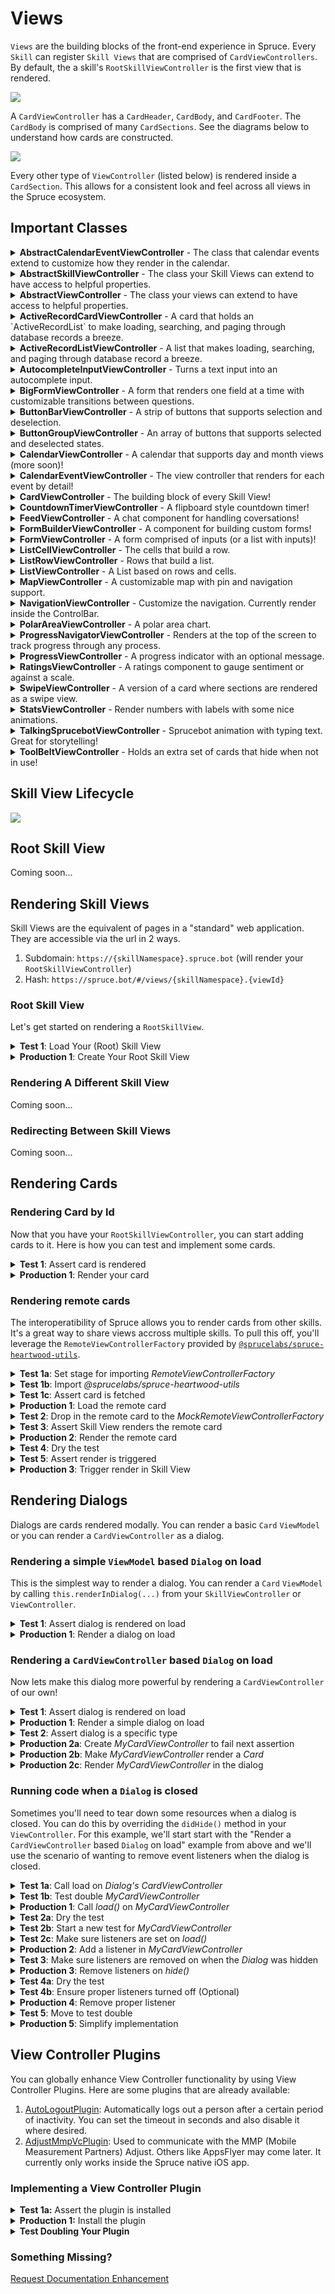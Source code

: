 # Views

`Views` are the building blocks of the front-end experience in Spruce. Every `Skill` can register `Skill Views` that are comprised of `CardViewControllers`. By default, the a skill's `RootSkillViewController` is the first view that is rendered. 

<img style="margin:0 auto; display:block;" src="../../assets/img/diagrams/skill_view_with_cards.png">

A `CardViewController` has a `CardHeader`, `CardBody`, and `CardFooter`. The `CardBody` is comprised of many `CardSections`. See the diagrams below to understand how cards are constructed.

<img style="margin:0 auto; display:block;" src="../../assets/img/diagrams/skill_view_and_card.png">

Every other type of `ViewController` (listed below) is rendered inside a `CardSection`. This allows for a consistent look and feel across all views in the Spruce ecosystem.

## Important Classes

<details>

<summary><strong>AbstractCalendarEventViewController</strong> - The class that calendar events extend to customize how they render in the calendar.</summary>

| Method                                            | Returns          | Description                                                                                                 |
|---------------------------------------------------|------------------|-------------------------------------------------------------------------------------------------------------|
| `CalendarEventViewController`                     | `Controller`     | A view controller for calendar events that extends `AbstractCalendarEventViewController` and implements `CalendarEventVc`. |

</details>

<details>

<summary><strong>AbstractSkillViewController</strong> - The class your Skill Views can extend to have access to helpful properties.</summary>

| Method                                        | Returns                | Description                                                                                             |
|-----------------------------------------------|------------------------|---------------------------------------------------------------------------------------------------------|
| `render()`                                    | `string`               | Renders the view and returns the string 'go-team'.                                                      |
| `BookSkillViewController` (constructor)       | `BookSkillViewController` | Initializes a new instance of `BookSkillViewController` by extending `AbstractSkillViewController`.      |

</details>

<details>

<summary><strong>AbstractViewController</strong> - The class your views can extend to have access to helpful properties.</summary>

| Method                                        | Returns                               | Description                                                                                             |
|-----------------------------------------------|---------------------------------------|---------------------------------------------------------------------------------------------------------|
| `CardViewController` (constructor)            | `CardViewController<V>`               | Initializes a new instance of `CardViewController` by extending `AbstractViewController<V>` and implementing `ViewController<V>`. |

</details>

<details>

<summary><strong>ActiveRecordCardViewController</strong> - A card that holds an `ActiveRecordList` to make loading, searching, and paging through database records a breeze.</summary>

[Storybook](https://storybook.spruce.bot/?path=/story/components-lists--active-record-list)

| Method                                        | Returns                                       | Description                                                                                             |
|-----------------------------------------------|-----------------------------------------------|---------------------------------------------------------------------------------------------------------|
| `activeRecordCard`                            | `ActiveRecordCardViewController`              | Provides the active record card view controller.                                                        |
| `'active-record-card'`                        | `ActiveRecordCardViewController`              | Maps the active record card route to the `ActiveRecordCardViewController`.                              |

</details>

<details>

<summary><strong>ActiveRecordListViewController</strong> - A list that makes loading, searching, and paging through database record a breeze.</summary>

[Storybook](https://storybook.spruce.bot/?path=/story/components-lists--active-record-list)

| Method                                        | Returns                                       | Description                                                                                             |
|-----------------------------------------------|-----------------------------------------------|---------------------------------------------------------------------------------------------------------|
| `activeRecordList`                            | `ActiveRecordListViewController`              | Provides the active record list view controller.                                                        |
| `'active-record-list'`                        | `ActiveRecordListViewController`              | Maps the active record list route to the `ActiveRecordListViewController`.                              |

</details>

<details>
<summary><strong>AutocompleteInputViewController</strong> - Turns a text input into an autocomplete input.</summary>

| Method                                        | Returns                                       | Description                                                                                             |
|-----------------------------------------------|-----------------------------------------------|---------------------------------------------------------------------------------------------------------|
| `autocompleteInput`                           | `AutocompleteInputViewController`             | Provides the autocomplete input view controller.                                                        |
| `'autocomplete-input'`                        | `AutocompleteInputViewController`             | Maps the autocomplete input route to the `AutocompleteInputViewController`.                             |

</details>

<details>
<summary><strong>BigFormViewController</strong> - A form that renders one field at a time with customizable transitions between questions.</summary>

[Storybook](https://storybook.spruce.bot/?path=/story/components-big-form--big-form).

| Method                                        | Returns                                | Description                                                                                             |
|-----------------------------------------------|----------------------------------------|---------------------------------------------------------------------------------------------------------|
| `bigForm`                                     | `BigFormViewController`                | Provides the big form view controller.                                                                  |
| `'big-form'`                                  | `BigFormViewController`                | Maps the big form route to the `BigFormViewController`.                                                 |

</details>

<details>
<summary><strong>ButtonBarViewController</strong> - A strip of buttons that supports selection and deselection.</summary>

[Storybook](https://storybook.spruce.bot/?path=/story/components-buttons--button-bar).

| Method                                        | Returns                                | Description                                                                                             |
|-----------------------------------------------|----------------------------------------|---------------------------------------------------------------------------------------------------------|
| `buttonBar`                                   | `ButtonBarViewController`              | Provides the button bar view controller.                                                                |
| `'button-bar'`                                | `ButtonBarViewController`              | Maps the button bar route to the `ButtonBarViewController`.                                             |

</details>

<details>
<summary><strong>ButtonGroupViewController</strong> - An array of buttons that supports selected and deselected states.</summary>

[Storybook](https://storybook.spruce.bot/?path=/story/components-buttons--single-select-group).

| Method                                        | Returns        | Description                                                                                             |
|-----------------------------------------------|----------------|---------------------------------------------------------------------------------------------------------|
| `buttons`                                     | `ButtonGroupButton[]` | Retrieves the array of button group buttons.                                                             |
| `selectedButtonIds`                           | `string[]`     | Retrieves the array of selected button IDs.                                                             |
| `selectionChangeHandler`                      | `SelectionChangeHandler` | Retrieves the selection change handler function, if any.                                                |
</details>

<details>
<summary><strong>CalendarViewController</strong> - A calendar that supports day and month views (more soon)!</summary>

[Storybook](https://storybook.spruce.bot/?path=/story/components-calendar--day-calendar).

| Method                                        | Returns                                    | Description                                                                                             |
|-----------------------------------------------|--------------------------------------------|---------------------------------------------------------------------------------------------------------|
| `model`                                       | `Omit<CalendarOptions, 'events'>`          | The calendar options model excluding the events property.                                               |
| `vcIdsByEventType`                            | `Record<string, string>`                   | A record mapping event types to view controller IDs.                                                    |
| `vcsById`                                     | `Record<string, CalendarEventViewController>` | A record mapping view controller IDs to their corresponding calendar event view controllers.            |
</details>

<details>
<summary><strong>CalendarEventViewController</strong> - The view controller that renders for each event by detail!</summary>

[Storybook](https://storybook.spruce.bot/?path=/story/components-calendar--day-calendar).

| Method                                        | Returns    | Description                                                                                             |
|-----------------------------------------------|------------|---------------------------------------------------------------------------------------------------------|
| `AbstractCalendarEventViewController` (constructor) | `AbstractCalendarEventViewController` | Initializes a new instance of `AbstractCalendarEventViewController` by extending `AbstractViewController<Event>` and implementing `CalendarEventVc`. |
</details>

<details>
<summary><strong>CardViewController</strong> - The building block of every Skill View!</summary>

[Storybook](https://storybook.spruce.bot/?path=/story/components-cards--cards).

| Method                                                      | Returns    | Description                                                                                             |
|-------------------------------------------------------------|------------|---------------------------------------------------------------------------------------------------------|
| `FeedbackCardViewController` (constructor)                  | `FeedbackCardViewController` | Initializes a new instance of `FeedbackCardViewController`.                                              |
| `FamilyMemberFormCardViewController` (constructor)          | `FamilyMemberFormCardViewController` | Initializes a new instance of `FamilyMemberFormCardViewController`.                                       |
| `'eightbitstories.feedback-card'`                           | `FeedbackCardViewController` | Maps the feedback card route to the `FeedbackCardViewController`.                                         |
| `'eightbitstories.family-member-form-card'`                 | `FamilyMemberFormCardViewController` | Maps the family member form card route to the `FamilyMemberFormCardViewController`.                       |
| `'eightbitstories.feedback-card'` (ConstructorParameters)   | `ConstructorParameters<typeof FeedbackCardViewController>[0]` | Provides the constructor parameters for `FeedbackCardViewController`.                                      |
| `'eightbitstories.family-member-form-card'` (ConstructorParameters) | `ConstructorParameters<typeof FamilyMemberFormCardViewController>[0]` | Provides the constructor parameters for `FamilyMemberFormCardViewController`.                               |

</details>

<details>
<summary><strong>CountdownTimerViewController</strong> - A flipboard style countdown timer!</summary>

[Storybook](https://storybook.spruce.bot/?path=/story/components--countdown).

| Method                                                        | Returns                                | Description                                                                                             |
|---------------------------------------------------------------|----------------------------------------|---------------------------------------------------------------------------------------------------------|
| `CountdownTimerViewController` (constructor)                  | `CountdownTimerViewController`         | Initializes a new instance of `CountdownTimerViewController`.                                           |
| `CountdownTimerViewControllerOptions`                         | `CountdownTimerViewControllerOptions`  | Options for configuring a `CountdownTimerViewController`.                                               |
| `navigation`                                                  | `NavigationViewController`             | Provides the navigation view controller.                                                                |
| `'countdown-timer'`                                           | `CountdownTimerViewController`         | Maps the countdown timer route to the `CountdownTimerViewController`.                                    |
| `'progress-navigator'`                                        | `ProgressNavigatorViewController`      | Maps the progress navigator route to the `ProgressNavigatorViewController`.                              |

</details>

<details>
<summary><strong>FeedViewController</strong> - A chat component for handling coversations!</summary>

[Storybook](https://storybook.spruce.bot/?path=/story/components-the-feed--the-feed).

| Method                                                  | Returns                                | Description                                                                                             |
|---------------------------------------------------------|----------------------------------------|---------------------------------------------------------------------------------------------------------|
| `FeedViewController` (constructor)                      | `FeedViewController`                   | Initializes a new instance of `FeedViewController`.                                                     |
| `FeedViewControllerOptions`                             | `FeedViewControllerOptions`            | Options for configuring a `FeedViewController`.                                                         |
| `map`                                                   | `MapViewController`                    | Provides the map view controller.                                                                       |
| `feed`                                                  | `FeedViewController`                   | Provides the feed view controller.                                                                      |
| `navigation`                                            | `NavigationViewController`             | Provides the navigation view controller.                                                                |

</details>

<details>
<summary><strong>FormBuilderViewController</strong> - A component for building custom forms!</summary>

[Storybook](https://storybook.spruce.bot/?path=/story/components-form-builder--form-builder).
</details>

<details>
<summary><strong>FormViewController</strong> - A form comprised of inputs (or a list with inputs)!</summary>

[Storybook](https://storybook.spruce.bot/?path=/story/components-form--all-field-types).
</details>

<details>
<summary><strong>ListCellViewController</strong> - The cells that build a row.</summary>

[Storybook](https://storybook.spruce.bot/?path=/story/components-lists--with-controller).

| Method                                        | Returns                       | Description                                                                                             |
|-----------------------------------------------|-------------------------------|---------------------------------------------------------------------------------------------------------|
| `CellVc(index: number)`                       | `ListCellViewController`      | Retrieves the list cell view controller at the specified index.                                         |
| `assert.isTrue(value: boolean)`               | `void`                        | Asserts that the provided value is true.                                                                |

</details>

<details>
<summary><strong>ListRowViewController</strong> - Rows that build a list.</summary>

[Storybook](https://storybook.spruce.bot/?path=/story/components-lists--with-controller).

| Method                                                  | Returns                                | Description                                                                                             |
|---------------------------------------------------------|----------------------------------------|---------------------------------------------------------------------------------------------------------|
| `rowVc`                                                 | `ListRowViewController`                | The list row view controller instance associated with the cell input key down event.                    |
| `key`                                                   | `KeyboardKey`                          | The keyboard key that was pressed during the cell input key down event.                                 |

</details>

<details>
<summary><strong>ListViewController</strong> - A List based on rows and cells.</summary>

[Storybook](https://storybook.spruce.bot/?path=/story/components-lists--with-controller).

| Method                                                  | Returns                                | Description                                                                                             |
|---------------------------------------------------------|----------------------------------------|---------------------------------------------------------------------------------------------------------|
| `'form-builder-card'`                                   | `FormBuilderCardViewController`        | Maps the form builder card route to the `FormBuilderCardViewController`.                                 |
| `list`                                                  | `ListViewController`                   | Provides the list view controller.                                                                      |
| `toolBelt`                                              | `ToolBeltViewController`               | Provides the tool belt view controller.                                                                 |

</details>

<details>
<summary><strong>MapViewController</strong> - A customizable map with pin and navigation support.</summary>

[Storybook](https://storybook.spruce.bot/?path=/story/components-lists--with-controller).

| Method                                                  | Returns                                | Description                                                                                             |
|---------------------------------------------------------|----------------------------------------|---------------------------------------------------------------------------------------------------------|
| `MapViewController` (constructor)                       | `MapViewController`                    | Initializes a new instance of `MapViewController`.                                                      |
| `MapViewControllerOptions`                              | `MapViewControllerOptions`             | Options for configuring a `MapViewController`.                                                          |
| `LoginViewController` (constructor)                     | `LoginViewController`                  | Initializes a new instance of `LoginViewController`.                                                    |

</details>

<details>
<summary><strong>NavigationViewController</strong> - Customize the navigation. Currently render inside the ControlBar.</summary>

[Storybook](https://storybook.spruce.bot/?path=/story/components-nav--control-bar).

| Method                                                  | Returns                                | Description                                                                                             |
|---------------------------------------------------------|----------------------------------------|---------------------------------------------------------------------------------------------------------|
| `feed`                                                  | `FeedViewController`                   | Provides the feed view controller.                                                                      |
| `navigation`                                            | `NavigationViewController`             | Provides the navigation view controller.                                                                |
| `'countdown-timer'`                                     | `CountdownTimerViewController`         | Maps the countdown timer route to the `CountdownTimerViewController`.                                    |

</details>

<details>
<summary><strong>PolarAreaViewController</strong> - A polar area chart.</summary>

[Storybook](https://storybook.spruce.bot/?path=/story/components-reporting--polar-area).

| Method                                        | Returns                        | Description                                                                                             |
|-----------------------------------------------|--------------------------------|---------------------------------------------------------------------------------------------------------|
| `model`                                       | `PolarArea`                    | Retrieves the model for the Polar Area view controller.                                                 |
| `PolarAreaViewController` (constructor)       | `PolarAreaViewController`      | Initializes a new instance of `PolarAreaViewController` by extending `AbstractViewController<PolarArea>`. |

</details>

<details>
<summary><strong>ProgressNavigatorViewController</strong> - Renders at the top of the screen to track progress through any process.</summary>

[Storybook](https://storybook.spruce.bot/?path=/story/components--progress-navigation).

| Method                                                  | Returns                                | Description                                                                                             |
|---------------------------------------------------------|----------------------------------------|---------------------------------------------------------------------------------------------------------|
| `progressNavigator`                                     | `ProgressNavigatorViewController`      | Provides the progress navigator view controller.                                                        |
| `WithProgressSkillView` (constructor)                   | `WithProgressSkillView`                | Initializes a new instance of `WithProgressSkillView` with the provided view controller options.        |

</details>

<details>
<summary><strong>ProgressViewController</strong> - A progress indicator with an optional message.</summary>

[Storybook](https://storybook.spruce.bot/?path=/story/components-reporting--progress-as-grid-in-big-left).

| Method                                        | Returns                                | Description                                                                                             |
|-----------------------------------------------|----------------------------------------|---------------------------------------------------------------------------------------------------------|
| `stats`                                       | `StatsViewController`                  | Provides the stats view controller.                                                                     |
| `progress`                                    | `ProgressViewController`               | Provides the progress view controller.                                                                  |
| `ratings`                                     | `RatingsViewController`                | Provides the ratings view controller.                                                                   |

</details>

<details>
<summary><strong>RatingsViewController</strong> - A ratings component to gauge sentiment or against a scale.</summary>

[Storybook](https://storybook.spruce.bot/?path=/story/components-form--customizable-ratings).

| Method                                        | Returns                                | Description                                                                                             |
|-----------------------------------------------|----------------------------------------|---------------------------------------------------------------------------------------------------------|
| `RatingsInputComponentIcon`                   | `RatingsInputComponentIcon`            | Retrieves the icon component used in the ratings input.                                                 |
| `RatingsViewControllerOptions`                | `RatingsViewControllerOptions`         | Options for configuring a `RatingsViewController`.                                                      |
| `ControllingARatingsViewTest` (constructor)   | `ControllingARatingsViewTest`          | Initializes a new instance of `ControllingARatingsViewTest` by extending `AbstractViewControllerTest`.   |
| `vc`                                          | `RatingsViewController`                | The static instance of `RatingsViewController` used in the test.                                        |

</details>

<details>
<summary><strong>SwipeViewController</strong> - A version of a card where sections are rendered as a swipe view.</summary>

[Storybook](https://storybook.spruce.bot/?path=/story/components-swipe--swipe).

| Method                                                  | Returns                        | Description                                                                                             |
|---------------------------------------------------------|--------------------------------|---------------------------------------------------------------------------------------------------------|
| `Vc(options: SwipeViewControllerOptions)`               | `SwipeCardViewController`      | Creates and returns a new instance of `SwipeCardViewController` with the provided options.              |

</details>

<details>
<summary><strong>StatsViewController</strong> - Render numbers with labels with some nice animations.</summary>

[Storybook](https://storybook.spruce.bot/?path=/story/components-swipe--swipe).

| Method                                        | Returns                                | Description                                                                                             |
|-----------------------------------------------|----------------------------------------|---------------------------------------------------------------------------------------------------------|
| `'active-record-list'`                        | `ActiveRecordListViewController`       | Maps the active record list route to the `ActiveRecordListViewController`.                              |
| `stats`                                       | `StatsViewController`                  | Provides the stats view controller.                                                                     |
| `progress`                                    | `ProgressViewController`               | Provides the progress view controller.                                                                  |

</details>

<details>
<summary><strong>TalkingSprucebotViewController</strong> - Sprucebot animation with typing text. Great for storytelling!</summary>

[Storybook](https://storybook.spruce.bot/?path=/story/components-talking-sprucebot--talking-sprucebot).

| Method                                        | Returns                                | Description                                                                                             |
|-----------------------------------------------|----------------------------------------|---------------------------------------------------------------------------------------------------------|
| `talkingSprucebot`                            | `TalkingSprucebotViewController`       | Provides the talking Sprucebot view controller.                                                         |
| `'talking-sprucebot'`                         | `TalkingSprucebotViewController`       | Maps the talking Sprucebot route to the `TalkingSprucebotViewController`.                               |

</details>

<details>
<summary><strong>ToolBeltViewController</strong> - Holds an extra set of cards that hide when not in use!</summary>

[Storybook](https://storybook.spruce.bot/?path=/story/components-tool-belt-tool-belt--tool-belt).

| Method                                        | Returns                                | Description                                                                                             |
|-----------------------------------------------|----------------------------------------|---------------------------------------------------------------------------------------------------------|
| `list`                                        | `ListViewController`                   | Provides the list view controller.                                                                      |
| `toolBelt`                                    | `ToolBeltViewController`               | Provides the tool belt view controller.                                                                 |

</details>

## Skill View Lifecycle

<img src="../../assets/img/diagrams/skill_view_lifecycle.png">

## Root Skill View

Coming soon...

## Rendering Skill Views

Skill Views are the equivalent of pages in a "standard" web application. They are accessible via the url in 2 ways.

1. Subdomain: `https://{skillNamespace}.spruce.bot` (will render your `RootSkillViewController`)
2. Hash: `https://spruce.bot/#/views/{skillNamespace}.{viewId}`

### Root Skill View

Let's get started on rendering a `RootSkillView`.

<details>
<summary><strong>Test 1</strong>: Load Your (Root) Skill View</summary>

We'll start with the `RootSkillViewController`. All you have to do to start is try and load your Skill View and the test will fail.

```ts
import {
    AbstractSpruceFixtureTest
} from '@sprucelabs/spruce-test-fixtures'

export default class RootSkillViewTest extends AbstractSpruceFixtureTest {
    @test()
    protected static async canLoadRootSkillView() {
        this.views.Controller('eightbitstories.root', {}),
    }
}
```

</details>

<details>
<summary><strong>Production 1</strong>: Create Your Root Skill View</summary>

This part is pretty easy! Run this following command and follow the instructions!

```shell
spruce create.view
```

</details>

### Rendering A Different Skill View

Coming soon...

### Redirecting Between Skill Views

Coming soon...

## Rendering Cards


### Rendering Card by Id

Now that you have your `RootSkillViewController`, you can start adding cards to it. Here is how you can test and implement some cards.

<details>
<summary><strong>Test 1</strong>: Assert card is rendered</summary>

```ts
import { AbstractSpruceFixtureTest } from '@sprucelabs/spruce-test-fixtures'
import { vcAssert } from '@sprucelabs/heartwood-view-controllers'   

export default class RootSkillViewTest extends AbstractSpruceFixtureTest {
    @test()
    protected static async rendersExpectedCard() {
        const vc = this.views.Controller('eightbitstories.root', {})
        vcAssert.assertSkillViewRendersCard(vc, 'my-card')
    }
}
```

</details>

<details>
<summary><strong>Production 1</strong>: Render your card</summary>

Coming soon...

</details>

### Rendering remote cards

The interoperatibility of Spruce allows you to render cards from other skills. It's a great way to share views accross multiple skills. To pull this off, you'll leverage the `RemoteViewControllerFactory` provided by [`@sprucelabs/spruce-heartwood-utils`](https://www.npmjs.com/package/@sprucelabs/spruce-heartwood-utils).

<details>
<summary><strong>Test 1a</strong>: Set stage for importing <em>RemoteViewControllerFactory</em></summary>

For this first test, we're going to drop in the `MockRemoteViewControllerFactory` test double to get ready to make some assertions.

```ts
import { AbstractSpruceFixtureTest } from '@sprucelabs/spruce-test-fixtures'
import { vcAssert } from '@sprucelabs/heartwood-view-controllers'   

export default class RenderingARemoteCard extends AbstractSpruceFixtureTest {
    @test()
    protected static async loadsRemoteCard() {
        RemoteViewControllerFactoryImpl.Class = MockRemoteViewControllerFactory
    }
}
```
</details>

<details>
<summary><strong>Test 1b</strong>: Import <em>@sprucelabs/spruce-heartwood-utils</em></summary>

You should get 2 errors, one for each class you need to import. Lets start by adding the correct dependency using `yarn`.

```bash
yarn add @sprucelabs/spruce-heartwood-utils
```

Now that this is done, you can import the classes you need and the tests will pass.

```ts
import { AbstractSpruceFixtureTest } from '@sprucelabs/spruce-test-fixtures'
import { vcAssert } from '@sprucelabs/heartwood-view-controllers'   
import { RemoteViewControllerFactoryImpl, MockRemoteViewControllerFactory } from '@sprucelabs/spruce-heartwood-utils'

export default class RenderingARemoteCard extends AbstractSpruceFixtureTest {
    @test()
    protected static async loadsRemoteCard() {
        RemoteViewControllerFactoryImpl.Class = MockRemoteViewControllerFactory
    }
}
```

</details>

<details>
<summary><strong>Test 1c</strong>: Assert card is fetched</summary>

Now I'm going to execute the operation (in this case `this.views.load(...)`) where I expect the remote card to be fetched. Then I'll assert that it was fetched by accessing the `MockRemoteViewControllerFactory` instance.

```ts
import { AbstractSpruceFixtureTest } from '@sprucelabs/spruce-test-fixtures'
import { vcAssert } from '@sprucelabs/heartwood-view-controllers'   
import { RemoteViewControllerFactoryImpl, MockRemoteViewControllerFactory } from '@sprucelabs/spruce-heartwood-utils'

export default class RenderingARemoteCard extends AbstractSpruceFixtureTest {
    @test()
    protected static async loadsRemoteCard() {
        RemoteViewControllerFactoryImpl.Class = MockRemoteViewControllerFactory


        const vc = this.views.Controller('eightbitstories.root', {})
        await this.views.load(vc)

        MockRemoteViewControllerFactory.getInstance().assertFetchedRemoteController('other-skill.my-card')

    }
}
```

</details>

<details>
<summary><strong>Production 1</strong>: Load the remote card</summary>

The first step in production is to load the remote card. I won't be actually rendering it yet, that'll be a different test!

```ts
import { AbstractSkillViewController } from '@sprucelabs/heartwood-view-controllers'

class RootSkillViewController extends AbstractSkillViewController {
    public static id = 'root'

    public async load() {
        const remote = RemoteViewControllerFactoryImpl.Factory({
            connectToApi: this.connectToApi,
            vcFactory: this.getVcFactory()
        })

        await remote.RemoteController('other-skill.my-card', {})
    }

     public render() {
        return {}
    }
}
```

</details>

<details>
<summary><strong>Test 2</strong>: Drop in the remote card to the <em>MockRemoteViewControllerFactory</em></summary>

You should now be getting an error something like "Couldn't find a view controller called "other-skill.my-card"." I'm gonna drop in a `CardViewController` into the `MockRemoteViewControllerFactory` to make that error go away.

```ts
import { AbstractSpruceFixtureTest } from '@sprucelabs/spruce-test-fixtures'
import { vcAssert, CardViewControllerImpl } from '@sprucelabs/heartwood-view-controllers'   
import { RemoteViewControllerFactoryImpl, MockRemoteViewControllerFactory } from '@sprucelabs/spruce-heartwood-utils'

export default class RenderingARemoteCard extends AbstractSpruceFixtureTest {
    @test()
    protected static async loadsRemoteCard() {
        RemoteViewControllerFactoryImpl.Class = MockRemoteViewControllerFactory

        MockRemoteViewControllerFactory.dropInRemoteController(
            'forms.remote-form-card',
            CardViewControllerImpl
        )

        const vc = this.views.Controller('eightbitstories.root', {})
        await this.views.load(vc)

        MockRemoteViewControllerFactory.getInstance().assertFetchedRemoteController('other-skill.my-card')

    }
}
```

> **Note**: I dropped in a `CardViewControllerImpl` to keep the example simple, but you will probably want to drop in a test double to make more assertions later.

</details>

<details>
<summary><strong>Test 3</strong>: Assert Skill View renders the remote card</summary>

```ts
import { AbstractSpruceFixtureTest } from '@sprucelabs/spruce-test-fixtures'
import { vcAssert, CardViewControllerImpl } from '@sprucelabs/heartwood-view-controllers'   
import { RemoteViewControllerFactoryImpl, MockRemoteViewControllerFactory } from '@sprucelabs/spruce-heartwood-utils'

export default class RenderingARemoteCard extends AbstractSpruceFixtureTest {
    @test()
    protected static async loadsRemoteCard() {
        RemoteViewControllerFactoryImpl.Class = MockRemoteViewControllerFactory

        MockRemoteViewControllerFactory.dropInRemoteController(
            'forms.remote-form-card',
            CardViewControllerImpl
        )

        const vc = this.views.Controller('eightbitstories.root', {})
        await this.views.load(vc)

        MockRemoteViewControllerFactory.getInstance().assertFetchedRemoteController('other-skill.my-card')

    }

    @test()
    protected static async rendersRemoteCard() {
        RemoteViewControllerFactoryImpl.Class = MockRemoteViewControllerFactory

        MockRemoteViewControllerFactory.dropInRemoteController(
            'forms.remote-form-card',
            CardViewControllerImpl
        )

        const vc = this.views.Controller('eightbitstories.root', {})

        await this.views.load(vc)

        MockRemoteViewControllerFactory.getInstance().assertSkillViewRendersRemoteCard(vc, 'other-skill.my-card')
    }
}
```

</details>

<details>
<summary><strong>Production 2</strong>: Render the remote card</summary>

```ts
import { AbstractSkillViewController } from '@sprucelabs/heartwood-view-controllers'

class RootSkillViewController extends AbstractSkillViewController {
    public static id = 'root'

    private remoteCardVc?: CardViewController

    public async load() {
        const remote = RemoteViewControllerFactoryImpl.Factory({
            connectToApi: this.connectToApi,
            vcFactory: this.getVcFactory()
        })

        this.remoteCardVc = await remote.RemoteController('other-skill.my-card', {})
    }

    public render() {
        if (!this.remoteCardVc) {
            return {}
        }

        return {
            layouts: [
                {
                    cards: [
                        this.remoteCardVc.render()
                    ]
                }
            ]
        }
    }
}
```

> **Note**: In order to get types to pass, I had to optionally return early from `render()`. Because `render()` is called before `load()`, I had to make sure that `this.remoteCardVc` was optional and that I returned an empty object if it was not set. You can return anything you want before load.

</details>

<details>
<summary><strong>Test 4</strong>: Dry the test</summary>

```ts
import { AbstractSpruceFixtureTest } from '@sprucelabs/spruce-test-fixtures'
import { vcAssert, CardViewControllerImpl } from '@sprucelabs/heartwood-view-controllers'   
import { RemoteViewControllerFactoryImpl, MockRemoteViewControllerFactory } from '@sprucelabs/spruce-heartwood-utils'

export default class RenderingARemoteCard extends AbstractSpruceFixtureTest {
    private static vc: RootSkillViewController

    protected static async beforeEach() {
        await super.beforeEach()

        RemoteViewControllerFactoryImpl.Class = MockRemoteViewControllerFactory
        MockRemoteViewControllerFactory.dropInRemoteController(
            'forms.remote-form-card',
            CardViewControllerImpl
        )
        this.vc = this.views.Controller('eightbitstories.root', {})
    }

    @test()
    protected static async loadsRemoteCard() {
        await this.load()
        this.mockFactory.assertFetchedRemoteController('other-skill.my-card')
    }

    @test()
    protected static async rendersRemoteCard() {
        await this.load()
        this.mockFactory.assertSkillViewRendersRemoteCard(vc, 'other-skill.my-card')
    }

    public static async load() {
        await this.views.load(vc)
    }

    public static get mockFactory() {
        return MockRemoteViewControllerFactory.getInstance()
    }
}
```

</details>

<details>
<summary><strong>Test 5</strong>: Assert render is triggered</summary>

Simply setting the remote card to `this.remoteCardVc` will not cause the card to be rendered. You need to manually trigger a render on your `SkillViewController`.

```ts
import { AbstractSpruceFixtureTest } from '@sprucelabs/spruce-test-fixtures'
import { vcAssert, CardViewControllerImpl } from '@sprucelabs/heartwood-view-controllers'   
import { RemoteViewControllerFactoryImpl, MockRemoteViewControllerFactory } from '@sprucelabs/spruce-heartwood-utils'

export default class RenderingARemoteCard extends AbstractSpruceFixtureTest {
    private static vc: RootSkillViewController

    protected static async beforeEach() {
        await super.beforeEach()

        RemoteViewControllerFactoryImpl.Class = MockRemoteViewControllerFactory
        MockRemoteViewControllerFactory.dropInRemoteController(
            'forms.remote-form-card',
            CardViewControllerImpl
        )
        this.vc = this.views.Controller('eightbitstories.root', {})
    }

    @test()
    protected static async loadsRemoteCard() {
        await this.load()
        this.mockFactory.assertFetchedRemoteController('other-skill.my-card')
    }

    @test()
    protected static async rendersRemoteCard() {
        await this.load()
        this.mockFactory.assertSkillViewRendersRemoteCard(vc, 'other-skill.my-card')
    }

    @test()
    protected static async triggersRender() {
        await this.load()
        vcAssert.assertTriggerRenderCount(this.vc, 1)
    }

    public static async load() {
        await this.views.load(vc)
    }

    public static get mockFactory() {
        return MockRemoteViewControllerFactory.getInstance()
    }
}
```

</details>

<details>
<summary><strong>Production 3</strong>: Trigger render in Skill View</summary>

```ts
import { AbstractSkillViewController } from '@sprucelabs/heartwood-view-controllers'

class RootSkillViewController extends AbstractSkillViewController {
    public static id = 'root'

    private remoteCardVc?: CardViewController

    public async load() {
        const remote = RemoteViewControllerFactoryImpl.Factory({
            connectToApi: this.connectToApi,
            vcFactory: this.getVcFactory()
        })

        this.remoteCardVc = await remote.RemoteController('other-skill.my-card', {})
        this.triggerRender()
    }

    public render() {
        if (!this.remoteCardVc) {
            return {}
        }

        return {
            layouts: [
                {
                    cards: [
                        this.remoteCardVc.render()
                    ]
                }
            ]
        }
    }
}
```

</details>

## Rendering Dialogs

Dialogs are cards rendered modally. You can render a basic `Card` `ViewModel` or you can render a `CardViewController` as a dialog.

### Rendering a simple `ViewModel` based `Dialog` on load

This is the simplest way to render a dialog. You can render a `Card` `ViewModel` by calling `this.renderInDialog(...)` from your `SkillViewController` or `ViewController`.

<details>
<summary><strong>Test 1</strong>: Assert dialog is rendered on load</summary>

For this example, we'll keep the dialog simple and render a `Card` `ViewModel` in the `RootSkillViewController`'s `load()` `Lifecycle` method.

```ts
import { AbstractSpruceFixtureTest } from '@sprucelabs/spruce-test-fixtures'
import { vcAssert } from '@sprucelabs/heartwood-view-controllers'   

export default class RenderingADialogTest extends AbstractSpruceFixtureTest {
    @test()
    protected static async rendersAlertOnLoad() {
        const vc = this.views.Controller('eightbitstories.root', {})
        await vcAssert.assertRendersDialog(vc, () => this.views.load(vc))
    }
}
```

</details>

<details>
<summary><strong>Production 1</strong>: Render a dialog on load</summary>

```ts
import { AbstractSkillViewController } from '@sprucelabs/heartwood-view-controllers'

class RootSkillView extends AbstractSkillViewController {
    public async load() {
        this.renderInDialog({
            header: {
                title: 'Hello, World!',
            },
        })
    }
}
```

</details>



### Rendering a `CardViewController` based `Dialog` on load

Now lets make this dialog more powerful by rendering a `CardViewController` of our own!

<details>
<summary><strong>Test 1</strong>: Assert dialog is rendered on load</summary>

This first test is very simple, just making sure a dialog is rendered.

```ts
import { AbstractSpruceFixtureTest } from '@sprucelabs/spruce-test-fixtures'
import { vcAssert, vcPluginAssert } from '@sprucelabs/heartwood-view-controllers'

export default class RenderingADialogTest extends AbstractSpruceFixtureTest {
    @test()
    protected static async rendersAlertOnLoad() {
        const vc = this.views.Controller('eightbitstories.root', {})
        await vcAssert.assertRendersDialog(vc, () => this.views.load(vc))
    }
}
```
</details>

<details>
<summary><strong>Production 1</strong>: Render a simple dialog on load</summary>

```ts
import { AbstractSkillViewController } from '@sprucelabs/heartwood-view-controllers'

class RootSkillViewController extends AbstractSkillViewController {
    public static id = 'root'

    public async load() {
        this.renderInDialog({})
    }

    public render() {
        return {}
    }
}
```
</details>

<details>
<summary><strong>Test 2</strong>: Assert dialog is a specific type</summary>

```ts
import { AbstractSpruceFixtureTest } from '@sprucelabs/spruce-test-fixtures'
import { vcAssert, vcPluginAssert } from '@sprucelabs/heartwood-view-controllers'

export default class RenderingADialogTest extends AbstractSpruceFixtureTest {

    @test()
    protected static async rendersAlertOnLoad() {
        const vc = this.views.Controller('eightbitstories.root', {})
        const dlgVc = await vcAssert.assertRendersDialog(vc, () => this.views.load(vc))
        vcAssert.assertRendersAsInstanceOf(dlgVc, MyCardViewController)
    }

}
```
You're going to get a failure here because `MyCardViewController` doesn't exist yet. Let's create it!

</details>

<details>
<summary><strong>Production 2a</strong>: Create <em>MyCardViewController</em> to fail next assertion</summary>

When you are creating your `View`, make sure to base it on a `Card`.

```bash
spruce create.view
```

Call it `My Card` (or whatever you want). 

> **Note**: Don't add `ViewController` to the end of the name of `ViewControllers`. That'll be added for you.

> **Note**: It is helpful to add the name of the `ViewModel` being rendered. Examples: If you render a `Card`, end your name in `Card`. If you render a `Form`, end your name in `Form`.

> **Note**: Don't add `Dialog` to name of your `ViewController`. Because a `CardViewController` can be rendered in a dialog or in a `SkillView`, it is better to keep the name free from where it is rendered.

</details>

<details>
<summary><strong>Production 2b</strong>: Make <em>MyCardViewController</em> render a <em>Card</em></summary>

It is much better to use composition over inheritance. This is how you can make `MyCardViewController` render a `CardViewController`.

```ts
import { 
    CardViewController, 
    AbstractViewController, 
    Card 
} from '@sprucelabs/heartwood-view-controllers'

export default class MyCardViewController extends AbstractViewController<Card> {

    public static id = 'my-card'
    private cardVc: CardViewController

    public constructor(options: ViewControllerOptions) {
        super(options)
        this.cardVc = this.Controller('card', {
            header: {
                title: 'Hello, World!',
            },
        })
    }

    public render(): CardViewController {
        return this.cardVc.render()
    }
}

```
</details>

<details>
<summary><strong>Production 2c</strong>: Render <em>MyCardViewController</em> in the dialog</summary>

Back inside your `RootSkillViewController`, you can render `MyCardViewController` directly to .

```ts
import { AbstractSkillViewController } from '@sprucelabs/heartwood-view-controllers'

class RootSkillViewController extends AbstractSkillViewController {
    public static id = 'root'

    public async load() {
        const myCardVc = this.Controller('eightbitstories.my-card', {})
        this.renderInDialog(myCardVc.render())
    }

     public render() {
        return {}
    }
}
```
</details>

### Running code when a `Dialog` is closed

Sometimes you'll need to tear down some resources when a dialog is closed. You can do this by overriding the `didHide()` method in your `ViewController`. For this example, we'll start start with the "Render a `CardViewController` based `Dialog` on load" example from above and we'll use the scenario of wanting to remove event listeners when the dialog is closed. 

<details>
<summary><strong>Test 1a</strong>: Call load on <em>Dialog's</em> <em>CardViewController</em></summary>

We have to start by checking if the `load` method is called on the `MyViewController` when the dialog is rendered.

> **Note**: We are starting with the "Test 2" from above and adding the `callsLoadOnMyCardAfterShowingAsDialog` test.

```ts
import { AbstractSpruceFixtureTest } from '@sprucelabs/spruce-test-fixtures'
import MyCardViewController from '../../viewControllers/MyCardViewController'
import { vcAssert } from '@sprucelabs/heartwood-view-controllers'

export default class RenderingADialogTest extends AbstractSpruceFixtureTest {

    @test()
    protected static async rendersAlertOnLoad() {
        const vc = this.views.Controller('eightbitstories.root', {})
        const dlgVc = await vcAssert.assertRendersDialog(vc, () => this.views.load(vc))
        vcAssert.assertRendersAsInstanceOf(dlgVc, MyCardViewController)
    }

    @test()
    protected static async callsLoadOnMyCardAfterShowingAsDialog() {
        const vc = this.views.Controller('eightbitstories.root', {})
        const dlgVc = await vcAssert.assertRendersDialog(vc, () => this.views.load(vc))
        const myCardVc = vcAssert.assertRendersAsInstanceOf(dlgVc, MyCardViewController)
    
        myCardVc.assertLoaded()
    }

}
```

</details>

<details>
<summary><strong>Test 1b</strong>: Test double <em>MyCardViewController</em></summary>

Your test should throw an error because `MyCardViewController` doesn't have an `assertLoaded()` method. We'll actually never add that, so we're going to create a `MockMyCardViewController` that extends `MyCardViewController` and add the `assertLoaded()` method.

> **Note**: I chose to create a `Mock` vs. a `Spy` (or any other [test double](https://medium.com/@himanshuganglani/clean-code-unit-tests-eb48eb51fa46#:~:text=Test%20doubles%20are%20objects%20or,but%20is%20never%20actually%20used.)) arbitrarily. You can use any test double you want, it only changes how you do the assertion.

```ts
import MyCardViewController from '../../viewControllers/MyCardViewController'
import { AbstractSpruceFixtureTest } from '@sprucelabs/spruce-test-fixtures'
import { vcAssert } from '@sprucelabs/heartwood-view-controllers'

export default class RenderingADialogTest extends AbstractSpruceFixtureTest {

    protected static async beforeEach() {
        await super.beforeEach()
        this.views.setController('eightbitstories.my-card', MockMyCardViewController)
    }

    @test()
    protected static async rendersAlertOnLoad() {
        const vc = this.views.Controller('eightbitstories.root', {})
        const dlgVc = await vcAssert.assertRendersDialog(vc, () => this.views.load(vc))
        vcAssert.assertRendersAsInstanceOf(dlgVc, MyCardViewController)
    }

    @test()
    protected static async callsLoadOnMyCardAfterShowingAsDialog() {
        const vc = this.views.Controller('eightbitstories.root', {})
        const dlgVc = await vcAssert.assertRendersDialog(vc, () => this.views.load(vc))
        const myCardVc = vcAssert.assertRendersAsInstanceOf(dlgVc, MyCardViewController) as MockMyCardViewController
    
        myCardVc.assertLoaded()
    }

}

class MockMyCardViewController extends MyCardViewController {
    private wasLoadCalled = false

    public async load() {
        await super.load()
        this.wasLoadCalled = true
    }

    public assertLoaded() {
        assert.isTrue(this.wasLoadCalled, `Expected load() to be called on MyCardViewController`)
    }
}

```

> **Note**: The test will fail because `MyCardViewController` doesn't have a `load()` method. Add that now to get to the last assertion.

</details>

<details>
<summary><strong>Production 1</strong>: Call <em>load()</em> on <em>MyCardViewController</em></summary>

```ts
import { AbstractSkillViewController } from '@sprucelabs/heartwood-view-controllers'

class RootSkillViewController extends AbstractSkillViewController {
    public static id = 'root'

    public async load() {
        const myCardVc = this.Controller('eightbitstories.my-card', {})
        this.renderInDialog(myCardVc.render())

        await myCardVc.load()
    }

     public render() {
        return {}
    }
}
```

</details>

<details>
<summary><strong>Test 2a</strong>: Dry the test</summary>

I moved a lot to the `beforeEach()` method and used the static state of the test class to hold the `MyCardViewController` instance. This makes it much easier to access in tests.

```ts
import MyCardViewController from '../../viewControllers/MyCardViewController'
import { AbstractSpruceFixtureTest } from '@sprucelabs/spruce-test-fixtures'
import { vcAssert } from '@sprucelabs/heartwood-view-controllers'

export default class RenderingADialogTest extends AbstractSpruceFixtureTest {

    private static vc: MockMyCardViewController

    protected static async beforeEach() {
        await super.beforeEach()
        this.views.setController('eightbitstories.my-card', MockMyCardViewController)
        this.vc = this.views.Controller('eightbitstories.root', {}) as MockMyCardViewController
    }

    @test()
    protected static async rendersAlertOnLoad() {
        await this.loadAndAssertRendersMyCard()
    }

    @test()
    protected static async callsLoadOnMyCardAfterShowingAsDialog() {
        const myCardVc = await this.loadAndAssertRendersMyCard()
        myCardVc.assertLoaded()
    }

    private static async load() {
        await this.views.load(this.vc)
    }

    private static async loadAndAssertRendersMyCard() {
        const dlgVc = await vcAssert.assertRendersDialog(this.vc, () => this.load())
        return vcAssert.assertRendersAsInstanceOf(dlgVc, MyCardViewController) as MockMyCardViewController
    }

}

class MockMyCardViewController extends MyCardViewController {
    private wasLoadCalled = false

    public async load() {
        await super.load()
        this.wasLoadCalled = true
    }

    public assertLoaded() {
        assert.isTrue(this.wasLoadCalled, `Expected load() to be called on MyCardViewController`)
    }
}

```

</details>

<details>
<summary><strong>Test 2b</strong>: Start a new test for <em>MyCardViewController</em></summary>

Now that we've tested that `MyCardViewController` is loaded in a dialog from `RootSkillViewController`, we can test `MyCardViewController` directly to minimize coupling in our tests.

```bash
spruce create.test
```

Call the test `My Card View` (or whatever you want) and drop it into `behaviors`.

</details>

<details>
<summary><strong>Test 2c</strong>: Make sure listeners are set on <em>load()</em></summary>

For brevity, I'm going to test that a listener is set and calls a private method on `MyCardViewController` when the event is emitted. This is only to give you an idea of how to test that listeners are set and removed. It may make sense to test double something to make sure it's invoked when the event is emitted.


```ts
import { AbstractSpruceFixtureTest } from '@sprucelabs/spruce-test-fixtures'
import MyCardViewController from '../../viewControllers/MyCardViewController'

export default class MyCardViewTest extends AbstractSpruceFixtureTest {

    @test()
    protected static async setsListenersOnLoad() {
        const vc = this.views.Controller('eightbitstories.my-card', {})
        await vc.load()

        let wasHit = false
        vc.handleDidGenerateStory = async () => {
            wasHit = true
        }

        await this.fakeClient.emitAndFlattenResponse('eightbitstories.did-generate-story::v2024_01_01', {})

        assert.isTrue(wasHit, `Expected handleDidGenerateStory to be called in my Card`)
    }

}
```

</details>

<details>
<summary><strong>Production 2</strong>: Add a listener in <em>MyCardViewController</em></summary>

```ts
import { 
    CardViewController, 
    AbstractViewController, 
    Card 
} from '@sprucelabs/heartwood-view-controllers'

export default class MyCardViewController extends AbstractViewController<Card> {

    public static id = 'my-card'
    private cardVc: CardViewController

    public constructor(options: ViewControllerOptions) {
        super(options)
        this.cardVc = this.CardVc()
    }

    private CardVc() {
        return this.Controller('card', {
            header: {
                title: 'Hello, World!',
            },
        })
    }

    public async load() {
        const client = await this.connectToApi()
        await client.on('eightbitstories.did-generate-story::v2024_01_01', async () => this.handleDidGenerateStory())
    }

    private async handleDidGenerateStory() {
        // Do something when the event is emitted
    }

    public render(): CardViewController {
        return this.cardVc.render()
    }
}

```

> **Note**: I also extracted the construction of the `CardViewController` to a private method to simplify the `constructor`.

</details>

<details>
<summary><strong>Test 3</strong>: Make sure listeners are removed on when the <em>Dialog</em> was hidden</summary>

We are going to essentially copy the last test but add `interactor.hide(vc)` before emitting the event. Once the tests passes, we'll refactor.

```ts
import { AbstractSpruceFixtureTest } from '@sprucelabs/spruce-test-fixtures'
import { interactor } from '@sprucelabs/heartwood-view-controllers'
import MyCardViewController from '../../viewControllers/MyCardViewController'

export default class MyCardViewTest extends AbstractSpruceFixtureTest {

    @test()
    protected static async setsListenersOnLoad() {
        const vc = this.views.Controller('eightbitstories.my-card', {})
        await vc.load()

        let wasHit = false
        vc.handleDidGenerateStory = async () => {
            wasHit = true
        }

        await this.fakeClient.emitAndFlattenResponse('eightbitstories.did-generate-story::v2024_01_01', {})

        assert.isTrue(wasHit, `Expected handleDidGenerateStory to be called in my Card`)
    }

    @test()
    protected static async removesListenersOnHide() {
        const vc = this.views.Controller('eightbitstories.my-card', {})
        await vc.load()

        let wasHit = false
        vc.handleDidGenerateStory = async () => {
            wasHit = true
        }

        await interactor.hide(vc)

        await this.fakeClient.emitAndFlattenResponse('eightbitstories.did-generate-story::v2024_01_01', {})

        assert.isFalse(wasHit, `Expected handleDidGenerateStory to not be called in MyCard`)

    }

}
```
</details>

<details>
<summary><strong>Production 3</strong>: Remove listeners on <em>hide()</em></summary>

```ts
import { 
    CardViewController, 
    AbstractViewController, 
    Card 
} from '@sprucelabs/heartwood-view-controllers'

export default class MyCardViewController extends AbstractViewController<Card> {

    public static id = 'my-card'
    private cardVc: CardViewController

    public constructor(options: ViewControllerOptions) {
        super(options)
        this.cardVc = this.CardVc()
    }

    private CardVc() {
        return this.Controller('card', {
            header: {
                title: 'Hello, World!',
            },
        })
    }

    public async load() {
        const client = await this.connectToApi()
        await client.on('eightbitstories.did-generate-story::v2024_01_01', async () => this.handleDidGenerateStory())
    }

    private async handleDidGenerateStory() {
        // Do something when the event is emitted
    }

    public async didHide() {
        const client = await this.connectToApi()
        await client.off('eightbitstories.did-generate-story::v2024_01_01')
    }

    public render(): CardViewController {
        return this.cardVc.render()
    }
}

```

> **Note**: The `client.off(...)` method accepts 2 arguments. The first is the event name and the second is the callback. If you don't pass the callback, all listeners for that event are removed. This may prove to be a problem if you have multiple listeners for the same event.

</details>

<details>
<summary><strong>Test 4a</strong>: Dry the test</summary>

Once again, we are going to move repetitive code to the `beforeEach()` method and use the static state of the test class to hold helpful details. We'll also move the monkey patching to `beforeEach()` to make refactoring it easier.

```ts
import { AbstractSpruceFixtureTest } from '@sprucelabs/spruce-test-fixtures'
import { interactor } from '@sprucelabs/heartwood-view-controllers'
import MyCardViewController from '../../viewControllers/MyCardViewController'

export default class MyCardViewTest extends AbstractSpruceFixtureTest {
    private static vc: MyCardViewController
    private static wasDidGenerateStoryCalled = false

    public static async beforeEach() {
        await super.beforeEach()
        
        this.wasDidGenerateStoryCalled = true
        this.vc = this.views.Controller('eightbitstories.my-card', {}) as MyCardViewController
       
        this.vc.handleDidGenerateStory = async () => {
            this.wasDidGenerateStoryCalled = true
        }

        await this.vc.load()
    }

    @test()
    protected static async setsListenersOnLoad() {
        await this.emitDidGenerateStory()
        assert.isTrue(this.wasDidGenerateStoryCalled, `Expected handleDidGenerateStory to be called in my Card`)
    }

    @test()
    protected static async removesListenersOnHide() {
        await interactor.hide(this.vc)
        await this.emitDidGenerateStory()
        assert.isFalse(this.wasDidGenerateStoryCalled, `Expected handleDidGenerateStory to not be called in MyCard`)
    }

    private static async emitDidGenerateStory() {
        await this.fakeClient.emitAndFlattenResponse('eightbitstories.did-generate-story::v2024_01_01', {})
    }
}
```

</details>

<details>
<summary><strong>Test 4b</strong>: Ensure proper listeners turned off (Optional)</summary>

You only need to follow this if you need to make sure you are removing the correct listener. This is a little more complicated when using monkey patching because of the way that javascript handles scope and [`this`](https://www.youtube.com/watch?v=gvicrj31JOM). So, this will require a little bit of refactoring to keep past tests passing.

We're going to start by creating the failing test, then refactor from there.

> **Note**: I also refactored the test to cut down on repetition. See `this.hideAndEmitDidGenerateStory()` for more information.

```ts
import { AbstractSpruceFixtureTest } from '@sprucelabs/spruce-test-fixtures'
import { interactor } from '@sprucelabs/heartwood-view-controllers'
import MyCardViewController from '../../viewControllers/MyCardViewController'

export default class MyCardViewTest extends AbstractSpruceFixtureTest {
    private static vc: MyCardViewController
    private static wasDidGenerateStoryCalled = false

    public static async beforeEach() {
        await super.beforeEach()
        
        this.wasDidGenerateStoryCalled = true
        this.vc = this.views.Controller('eightbitstories.my-card', {})
       
        this.vc.handleDidGenerateStory = async () => {
            this.wasDidGenerateStoryCalled = true
        }

        await this.vc.load()
    }

    @test()
    protected static async setsListenersOnLoad() {
        await this.emitDidGenerateStory()
        assert.isTrue(this.wasDidGenerateStoryCalled, `Expected handleDidGenerateStory to be called in my Card`)
    }

    @test()
    protected static async removesListenersOnHide() {
        await this.hideAndEmitDidGenerateStory()
        assert.isFalse(this.wasDidGenerateStoryCalled, `Expected handleDidGenerateStory to not be called in MyCard`)
    }

    @test()
    protected static async removesTheCorrectListener() {
        let wasHit = false

        await this.fakeClient.on('eightbitstories.did-generate-story::v2024_01_01', () => {
            wasHit = true
        })

        await this.hideAndEmitDidGenerateStory()

        assert.isTrue(wasHit, `Oops, I removed too many listeners`)
    }

    private static async emitDidGenerateStory() {
        await this.hide()
        await this.emitDidGenerateStory()
    }

    private static async emitDidGenerateStory() {
        await this.fakeClient.emitAndFlattenResponse('eightbitstories.did-generate-story::v2024_01_01', {})
    }

    private static async hide() {
        await interactor.hide(this.vc)
    }
}
```

</details>

<details>
<summary><strong>Production 4</strong>: Remove proper listener</summary>

We're going to have to work around the way javascript handles scope (and [`this`](https://www.youtube.com/watch?v=gvicrj31JOM)) to make this work. So, we'll first make it pass, then refactor in a way that is cleaner. 

```ts
import { 
    CardViewController, 
    AbstractViewController, 
    Card 
} from '@sprucelabs/heartwood-view-controllers'

export default class MyCardViewController extends AbstractViewController<Card> {

    public static id = 'my-card'
    private cardVc: CardViewController

    public constructor(options: ViewControllerOptions) {
        super(options)
        this.cardVc = this.CardVc()
    }

    private CardVc() {
        return this.Controller('card', {
            header: {
                title: 'Hello, World!',
            },
        })
    }

    public async load() {
        const client = await this.connectToApi()
        await client.on('eightbitstories.did-generate-story::v2024_01_01', this.handleListener)
    }

    private handleListener = async () => {
        return this.handleDidGenerateStory()
    }

    private async handleDidGenerateStory() {
        // Do something when the event is emitted
    }

    public async didHide() {
        const client = await this.connectToApi()
        await client.off('eightbitstories.did-generate-story::v2024_01_01', this.handleListener)
    }

    public render(): CardViewController {
        return this.cardVc.render()
    }
}

```

> **Note:** Notice how I used an arrow function to maintain `this` and had it call `this.handleDidGenerateStory()`. This will allow us to remove the listener properly while not breaking the tests.

</details>

<details>
<summary><strong>Test 5</strong>: Move to test double</summary>

Just for demonstration's sake, I'm going to move to a `Spy` to make sure that `handleDidGenerateStory()` is called when the event is emitted. This will actually simplify the test and case could be made we should have started there, but the power of these testing practices is we get to make the decision on how to best design a solution after it's actually built. Bonus, this does away with the monkey patching we did before.

```ts
import { AbstractSpruceFixtureTest } from '@sprucelabs/spruce-test-fixtures'
import { interactor } from '@sprucelabs/heartwood-view-controllers'
import MyCardViewController from '../../viewControllers/MyCardViewController'

export default class MyCardViewTest extends AbstractSpruceFixtureTest {
    private static vc: SpyMyCardViewController
    

    public static async beforeEach() {
        await super.beforeEach()
        
        this.views.setController('eightbitstories.my-card', SpyMyCardViewController)
        this.vc = this.views.Controller('eightbitstories.my-card', {}) as SpyMyCardViewController

        await this.vc.load()
    }

    @test()
    protected static async setsListenersOnLoad() {
        await this.emitDidGenerateStory()
        assert.isTrue(this.wasDidGenerateStoryCalled, `Expected handleDidGenerateStory to be called in my Card`)
    }

    @test()
    protected static async removesListenersOnHide() {
        await this.hideAndEmitDidGenerateStory()
        assert.isFalse(this.wasDidGenerateStoryCalled, `Expected handleDidGenerateStory to not be called in MyCard`)
    }

    @test()
    protected static async removesTheCorrectListener() {
        let wasHit = false

        await this.fakeClient.on('eightbitstories.did-generate-story::v2024_01_01', () => {
            wasHit = true
        })

        await this.hideAndEmitDidGenerateStory()

        assert.isTrue(wasHit, `Oops, I removed too many listeners`)
    }

    private static get wasDidGenerateStoryCalled() {
        return this.vc.wasHandleDidGenerateStoryCalled
    }

    private static async emitDidGenerateStory() {
        await this.hide()
        await this.emitDidGenerateStory()
    }

    private static async emitDidGenerateStory() {
        await this.fakeClient.emitAndFlattenResponse('eightbitstories.did-generate-story::v2024_01_01', {})
    }

    private static async hide() {
        await interactor.hide(this.vc)
    }
}

class SpyMyCardViewController extends MyCardViewController {
    public wasHandleDidGenerateStoryCalled = false

    public async handleDidGenerateStory() {
        await super.handleDidGenerateStory()
        this.wasHandleDidGenerateStoryCalled = true
    }
}

```

Here is an overview of what I did:

1. I created a `Spy` that extends `MyCardViewController` and added a public property called `wasHandleDidGenerateStoryCalled`.
2. Did away with the local property `wasDidGenerateStoryCalled` on the test class and replaced it with a [getter](https://www.w3schools.com/js/js_object_accessors.asp) that returns the `Spy`'s property.
3. Removed the monkey patching all together.

</details>

<details>
<summary><strong>Production 5</strong>: Simplify implementation</summary>

Because we've moved to a `Spy`, we can simplify the implementation of `MyCardViewController` by removing the additional method `this.handleListener()`. But, we'll need to also change `this.handleDidGenerateStory()` to an arrow function to maintain `this`.

```ts
import { 
    CardViewController, 
    AbstractViewController, 
    Card 
} from '@sprucelabs/heartwood-view-controllers'

export default class MyCardViewController extends AbstractViewController<Card> {

    public static id = 'my-card'
    private cardVc: CardViewController

    public constructor(options: ViewControllerOptions) {
        super(options)
        this.cardVc = this.CardVc()
    }

    private CardVc() {
        return this.Controller('card', {
            header: {
                title: 'Hello, World!',
            },
        })
    }

    public async load() {
        const client = await this.connectToApi()
        await client.on('eightbitstories.did-generate-story::v2024_01_01', this.handleDidGenerateStory)
    }


    private async handleDidGenerateStory = async () => {
        // Do something when the event is emitted
    }

    public async didHide() {
        const client = await this.connectToApi()
        await client.off('eightbitstories.did-generate-story::v2024_01_01', this.handleDidGenerateStory)
    }

    public render(): CardViewController {
        return this.cardVc.render()
    }
}

```

</details>


## View Controller Plugins

You can globally enhance View Controller functionality by using View Controller Plugins. Here are some plugins that are already available:

1. [AutoLogoutPlugin](https://www.npmjs.com/package/@sprucelabs/spruce-heartwood-utils): Automatically logs out a person after a certain period of inactivity. You can set the timeout in seconds and also disable it where desired.
2. [AdjustMmpVcPlugin](https://www.npmjs.com/package/@sprucelabs/spruce-mmp-vc-plugin): Used to communicate with the MMP (Mobile Measurement Partners) Adjust. Others like AppsFlyer may come later. It currently only works inside the Spruce native iOS app.

### Implementing a View Controller Plugin

<details>
<summary><strong>Test 1a:</strong> Assert the plugin is installed</summary>

```ts
import {
    vcAssert,
    vcPluginAssert,
} from '@sprucelabs/heartwood-view-controllers'
import { AutoLogoutPlugin } from '@sprucelabs/spruce-heartwood-utils'

export default class AutoLoggingOutTest extends AbstractSpruceFixtureTest {

    @test()
    protected static async autoLogoutPluginInstalled() {
        vcPluginAssert.pluginIsInstalled(
            this.views.Controller('eightbitstories.root', {}),
            'autoLogout',
            AutoLogoutPlugin
        )
    }
}
```

> **Note**: If you are planning on using your own plugin (one that is not built yet), use it instead of `AutoLogoutPlugin` as if it exists and then begin with the productions steps below.

</details>

<details>
<summary><strong>Production 1:</strong> Install the plugin</summary>

1. Install the module that holds the plugin: `yarn add {packageName}`
2. Create the plugin: `spruce create.view.plugin`
3. Implement the plugin at `./src/viewPlugins/{pluginName}.ts`

Your plugin starts like this:

```ts
import { ViewControllerPlugin } from '@sprucelabs/heartwood-view-controllers'

export default class MyViewPlugin implements ViewControllerPlugin {
    ...
}
```

Now that plugin is created, you can import it into your test.

> **Note**: If you are using a prebuilt plugin, you would implement it like this:

```ts
export { AutoLogoutPlugin as default } from '@sprucelabs/spruce-heartwood-utils'
```

</details>

<details>
<summary><strong>Test Doubling Your Plugin</strong></summary>

You can drop in your test double using the `views` fixture on your `AbstractSpruceFixtureTest` . Here is how you may do that in your `beforeEach()`:

```ts
protected static async beforeEach() {
    await super.beforeEach()

    this.spy = new SpyPlugin()
    this.views.addPlugin('autoLogout', this.spy)
}
```

Now, in any View Controller you create, `this.plugins.autoLogout` will be the `SpyPlugin` instance.

```ts
class RootSkillView extends AbstractSkillViewController {
    public constructor(options: SkillViewControllerOptions) {
        super(options)
    }

    public async load() {
        this.plugins.autoLogout.doSomething()
    }
}
```

</details>

### Something Missing?

<div class="grid-buttons">
    <a class="btn" href="https://forms.gle/2ZMtwUxg1egV8sHT8">Request Documentation Enhancement</a>
</div>